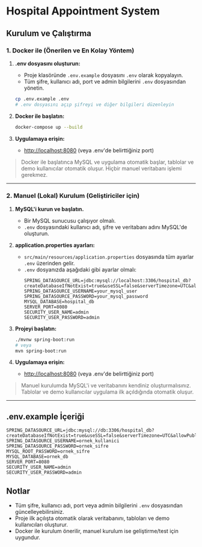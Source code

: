# Hospital Appointment System

## Kurulum ve Çalıştırma

### 1. Docker ile (Önerilen ve En Kolay Yöntem)

1. **.env dosyasını oluşturun:**
   - Proje klasöründe `.env.example` dosyasını `.env` olarak kopyalayın.
   - Tüm şifre, kullanıcı adı, port ve admin bilgilerini `.env` dosyasından yönetin.

   ```bash
   cp .env.example .env
   # .env dosyasını açıp şifreyi ve diğer bilgileri düzenleyin
   ```

2. **Docker ile başlatın:**
   ```bash
   docker-compose up --build
   ```

3. **Uygulamaya erişin:**
   - [http://localhost:8080](http://localhost:8080) (veya .env'de belirttiğiniz port)

> Docker ile başlatınca MySQL ve uygulama otomatik başlar, tablolar ve demo kullanıcılar otomatik oluşur. Hiçbir manuel veritabanı işlemi gerekmez.

---

### 2. Manuel (Lokal) Kurulum (Geliştiriciler için)

1. **MySQL'i kurun ve başlatın.**
   - Bir MySQL sunucusu çalışıyor olmalı.
   - `.env` dosyasındaki kullanıcı adı, şifre ve veritabanı adını MySQL'de oluşturun.

2. **application.properties ayarları:**
   - `src/main/resources/application.properties` dosyasında tüm ayarlar `.env` üzerinden gelir.
   - `.env` dosyanızda aşağıdaki gibi ayarlar olmalı:
     ```
     SPRING_DATASOURCE_URL=jdbc:mysql://localhost:3306/hospital_db?createDatabaseIfNotExist=true&useSSL=false&serverTimezone=UTC&allowPublicKeyRetrieval=true
     SPRING_DATASOURCE_USERNAME=your_mysql_user
     SPRING_DATASOURCE_PASSWORD=your_mysql_password
     MYSQL_DATABASE=hospital_db
     SERVER_PORT=8080
     SECURITY_USER_NAME=admin
     SECURITY_USER_PASSWORD=admin
     ```

3. **Projeyi başlatın:**
   ```bash
   ./mvnw spring-boot:run
   # veya
   mvn spring-boot:run
   ```

4. **Uygulamaya erişin:**
   - [http://localhost:8080](http://localhost:8080) (veya .env'de belirttiğiniz port)

> Manuel kurulumda MySQL'i ve veritabanını kendiniz oluşturmalısınız. Tablolar ve demo kullanıcılar uygulama ilk açıldığında otomatik oluşur.

---

## .env.example İçeriği

```
SPRING_DATASOURCE_URL=jdbc:mysql://db:3306/hospital_db?createDatabaseIfNotExist=true&useSSL=false&serverTimezone=UTC&allowPublicKeyRetrieval=true
SPRING_DATASOURCE_USERNAME=ornek_kullanici
SPRING_DATASOURCE_PASSWORD=ornek_sifre
MYSQL_ROOT_PASSWORD=ornek_sifre
MYSQL_DATABASE=ornek_db
SERVER_PORT=8080
SECURITY_USER_NAME=admin
SECURITY_USER_PASSWORD=admin
```

## Notlar
- Tüm şifre, kullanıcı adı, port veya admin bilgilerini `.env` dosyasından güncelleyebilirsiniz.
- Proje ilk açılışta otomatik olarak veritabanını, tabloları ve demo kullanıcıları oluşturur.
- Docker ile kurulum önerilir, manuel kurulum ise geliştirme/test için uygundur. 
